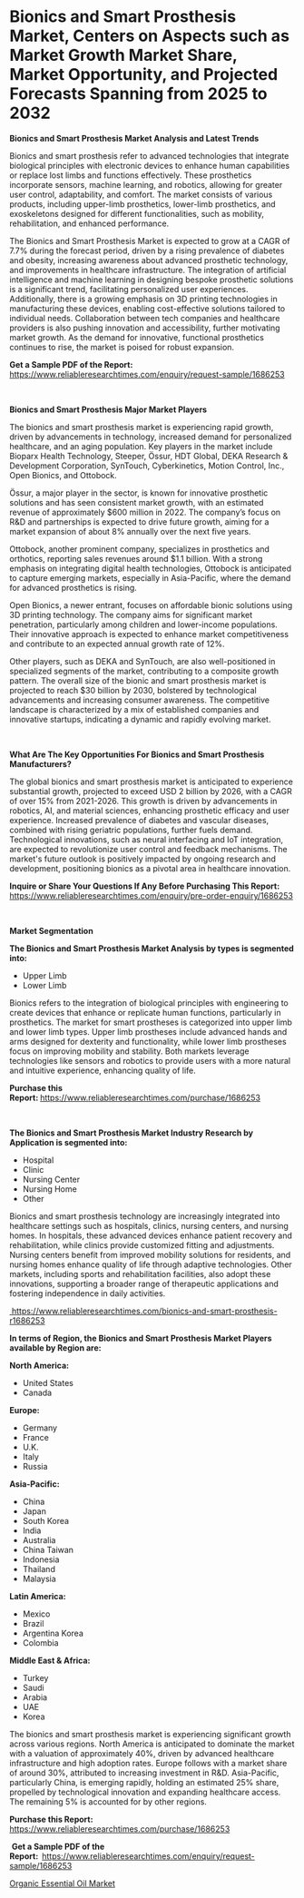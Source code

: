<p><h1>Bionics and Smart Prosthesis Market, Centers on Aspects such as Market Growth Market Share, Market Opportunity, and Projected Forecasts Spanning from 2025 to 2032</h1></p><p><strong>Bionics and Smart Prosthesis Market Analysis and Latest Trends</strong></p>
<p><p>Bionics and smart prosthesis refer to advanced technologies that integrate biological principles with electronic devices to enhance human capabilities or replace lost limbs and functions effectively. These prosthetics incorporate sensors, machine learning, and robotics, allowing for greater user control, adaptability, and comfort. The market consists of various products, including upper-limb prosthetics, lower-limb prosthetics, and exoskeletons designed for different functionalities, such as mobility, rehabilitation, and enhanced performance.</p><p>The Bionics and Smart Prosthesis Market is expected to grow at a CAGR of 7.7% during the forecast period, driven by a rising prevalence of diabetes and obesity, increasing awareness about advanced prosthetic technology, and improvements in healthcare infrastructure. The integration of artificial intelligence and machine learning in designing bespoke prosthetic solutions is a significant trend, facilitating personalized user experiences. Additionally, there is a growing emphasis on 3D printing technologies in manufacturing these devices, enabling cost-effective solutions tailored to individual needs. Collaboration between tech companies and healthcare providers is also pushing innovation and accessibility, further motivating market growth. As the demand for innovative, functional prosthetics continues to rise, the market is poised for robust expansion.</p></p>
<p><strong>Get a Sample PDF of the Report:&nbsp;</strong> <a href="https://www.reliableresearchtimes.com/enquiry/request-sample/1686253?utm_campaign=3583&utm_medium=2&utm_source=Github&utm_content=ia&utm_term=24032025&utm_id=bionics-and-smart-prosthesis">https://www.reliableresearchtimes.com/enquiry/request-sample/1686253</a></p>
<p>&nbsp;</p>
<p><strong>Bionics and Smart Prosthesis Major Market Players</strong></p>
<p><p>The bionics and smart prosthesis market is experiencing rapid growth, driven by advancements in technology, increased demand for personalized healthcare, and an aging population. Key players in the market include Bioparx Health Technology, Steeper, Össur, HDT Global, DEKA Research & Development Corporation, SynTouch, Cyberkinetics, Motion Control, Inc., Open Bionics, and Ottobock.</p><p>Össur, a major player in the sector, is known for innovative prosthetic solutions and has seen consistent market growth, with an estimated revenue of approximately $600 million in 2022. The company’s focus on R&D and partnerships is expected to drive future growth, aiming for a market expansion of about 8% annually over the next five years.</p><p>Ottobock, another prominent company, specializes in prosthetics and orthotics, reporting sales revenues around $1.1 billion. With a strong emphasis on integrating digital health technologies, Ottobock is anticipated to capture emerging markets, especially in Asia-Pacific, where the demand for advanced prosthetics is rising.</p><p>Open Bionics, a newer entrant, focuses on affordable bionic solutions using 3D printing technology. The company aims for significant market penetration, particularly among children and lower-income populations. Their innovative approach is expected to enhance market competitiveness and contribute to an expected annual growth rate of 12%.</p><p>Other players, such as DEKA and SynTouch, are also well-positioned in specialized segments of the market, contributing to a composite growth pattern. The overall size of the bionic and smart prosthesis market is projected to reach $30 billion by 2030, bolstered by technological advancements and increasing consumer awareness. The competitive landscape is characterized by a mix of established companies and innovative startups, indicating a dynamic and rapidly evolving market.</p></p>
<p>&nbsp;</p>
<p><strong>What Are The Key Opportunities For Bionics and Smart Prosthesis Manufacturers?</strong></p>
<p><p>The global bionics and smart prosthesis market is anticipated to experience substantial growth, projected to exceed USD 2 billion by 2026, with a CAGR of over 15% from 2021-2026. This growth is driven by advancements in robotics, AI, and material sciences, enhancing prosthetic efficacy and user experience. Increased prevalence of diabetes and vascular diseases, combined with rising geriatric populations, further fuels demand. Technological innovations, such as neural interfacing and IoT integration, are expected to revolutionize user control and feedback mechanisms. The market's future outlook is positively impacted by ongoing research and development, positioning bionics as a pivotal area in healthcare innovation.</p></p>
<p><strong>Inquire or Share Your Questions If Any Before Purchasing This Report:</strong> <a href="https://www.reliableresearchtimes.com/enquiry/pre-order-enquiry/1686253?utm_campaign=3583&utm_medium=2&utm_source=Github&utm_content=ia&utm_term=24032025&utm_id=bionics-and-smart-prosthesis">https://www.reliableresearchtimes.com/enquiry/pre-order-enquiry/1686253</a></p>
<p>&nbsp;</p>
<p><strong>Market Segmentation</strong></p>
<p><strong>The Bionics and Smart Prosthesis Market Analysis by types is segmented into:</strong></p>
<p><ul><li>Upper Limb</li><li>Lower Limb</li></ul></p>
<p><p>Bionics refers to the integration of biological principles with engineering to create devices that enhance or replicate human functions, particularly in prosthetics. The market for smart prostheses is categorized into upper limb and lower limb types. Upper limb prostheses include advanced hands and arms designed for dexterity and functionality, while lower limb prostheses focus on improving mobility and stability. Both markets leverage technologies like sensors and robotics to provide users with a more natural and intuitive experience, enhancing quality of life.</p></p>
<p><strong>Purchase this Report:&nbsp;</strong><a href="https://www.reliableresearchtimes.com/purchase/1686253?utm_campaign=3583&utm_medium=2&utm_source=Github&utm_content=ia&utm_term=24032025&utm_id=bionics-and-smart-prosthesis">https://www.reliableresearchtimes.com/purchase/1686253</a></p>
<p>&nbsp;</p>
<p><strong>The Bionics and Smart Prosthesis Market Industry Research by Application is segmented into:</strong></p>
<p><ul><li>Hospital</li><li>Clinic</li><li>Nursing Center</li><li>Nursing Home</li><li>Other</li></ul></p>
<p><p>Bionics and smart prosthesis technology are increasingly integrated into healthcare settings such as hospitals, clinics, nursing centers, and nursing homes. In hospitals, these advanced devices enhance patient recovery and rehabilitation, while clinics provide customized fitting and adjustments. Nursing centers benefit from improved mobility solutions for residents, and nursing homes enhance quality of life through adaptive technologies. Other markets, including sports and rehabilitation facilities, also adopt these innovations, supporting a broader range of therapeutic applications and fostering independence in daily activities.</p></p>
<p><a href="https://www.reliableresearchtimes.com/bionics-and-smart-prosthesis-r1686253?utm_campaign=3583&utm_medium=2&utm_source=Github&utm_content=ia&utm_term=24032025&utm_id=bionics-and-smart-prosthesis">&nbsp;https://www.reliableresearchtimes.com/bionics-and-smart-prosthesis-r1686253</a></p>
<p><strong>In terms of Region, the Bionics and Smart Prosthesis Market Players available by Region are:</strong></p>
<p>
    <p> <strong> North America: </strong>
        <ul>
            <li>United States</li>
            <li>Canada</li>
        </ul>
        </p> 
    <p> <strong> Europe: </strong>
        <ul>
            <li>Germany</li>
            <li>France</li>
            <li>U.K.</li>
            <li>Italy</li>
            <li>Russia</li>
        </ul>
        </p> 
    <p> <strong> Asia-Pacific: </strong>
        <ul>
            <li>China</li>
            <li>Japan</li>
            <li>South Korea</li>
            <li>India</li>
            <li>Australia</li>
            <li>China Taiwan</li>
            <li>Indonesia</li>
            <li>Thailand</li>
            <li>Malaysia</li>
        </ul>
        </p> 
    <p> <strong> Latin America: </strong>
        <ul>
            <li>Mexico</li>
            <li>Brazil</li>
            <li>Argentina Korea</li>
            <li>Colombia</li>
        </ul>
        </p> 
    <p> <strong> Middle East & Africa: </strong>
        <ul>
            <li>Turkey</li>
            <li>Saudi</li>
            <li>Arabia</li>
            <li>UAE</li>
            <li>Korea</li>
        </ul>
    </p>
    </p>
<p><p>The bionics and smart prosthesis market is experiencing significant growth across various regions. North America is anticipated to dominate the market with a valuation of approximately 40%, driven by advanced healthcare infrastructure and high adoption rates. Europe follows with a market share of around 30%, attributed to increasing investment in R&D. Asia-Pacific, particularly China, is emerging rapidly, holding an estimated 25% share, propelled by technological innovation and expanding healthcare access. The remaining 5% is accounted for by other regions.</p></p>
<p><strong>Purchase this Report: </strong><a href="https://www.reliableresearchtimes.com/purchase/1686253?utm_campaign=3583&utm_medium=2&utm_source=Github&utm_content=ia&utm_term=24032025&utm_id=bionics-and-smart-prosthesis">https://www.reliableresearchtimes.com/purchase/1686253</a></p>
<p>&nbsp;<strong>Get a Sample PDF of the Report:&nbsp;&nbsp;</strong><a href="https://www.reliableresearchtimes.com/enquiry/request-sample/1686253?utm_campaign=3583&utm_medium=2&utm_source=Github&utm_content=ia&utm_term=24032025&utm_id=bionics-and-smart-prosthesis">https://www.reliableresearchtimes.com/enquiry/request-sample/1686253</a></p>
<p><strong></strong></p>
<p><p><a href="https://github.com/duskodazzi34/Market-Research-Report-List-1/blob/main/organic-essential-oil-market.md?utm_campaign=3583&utm_medium=2&utm_source=Github&utm_content=ia&utm_term=24032025&utm_id=bionics-and-smart-prosthesis">Organic Essential Oil Market</a></p></p>